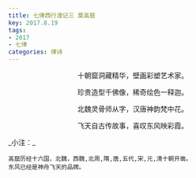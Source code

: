 ```yaml
---
title: 七律西行漫记三 莫高窟
key: 2017.8.19
tags: 
- 2017
- 七律
categories: 律诗
---
```


<p align="center">十朝窟洞藏精华，壁画彩塑艺术家。
</p>
<p align="center">珍贵造型千佛像，稀奇绘色一释迦。
</p>
<p align="center">北魏灵骨师从字，汉唐神韵梵中花。
</p>
<p align="center">飞天自古传故事，喜叹东风映彩霞。
</p>
_小注：_

```
高窟历经十六国，北魏，西魏,北周,隋,唐,五代,宋,元,清十朝开凿。
东风已经是神舟飞天的品牌。
```